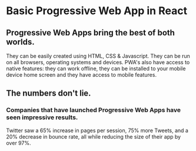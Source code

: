 # Basic Progressive Web App in React

## Progressive Web Apps bring the best of both worlds.

They can be easily created using HTML, CSS & Javascript. They can be run on all browsers, operating systems and devices. PWA's also have access to native features: they can work offline, they can be installed to your mobile device home screen and they have access to mobile features.

## The numbers don't lie.

### Companies that have launched Progressive Web Apps have seen impressive results.

Twitter saw a 65% increase in pages per session, 75% more Tweets, and a 20% decrease in bounce rate, all while reducing the size of their app by over 97%.

